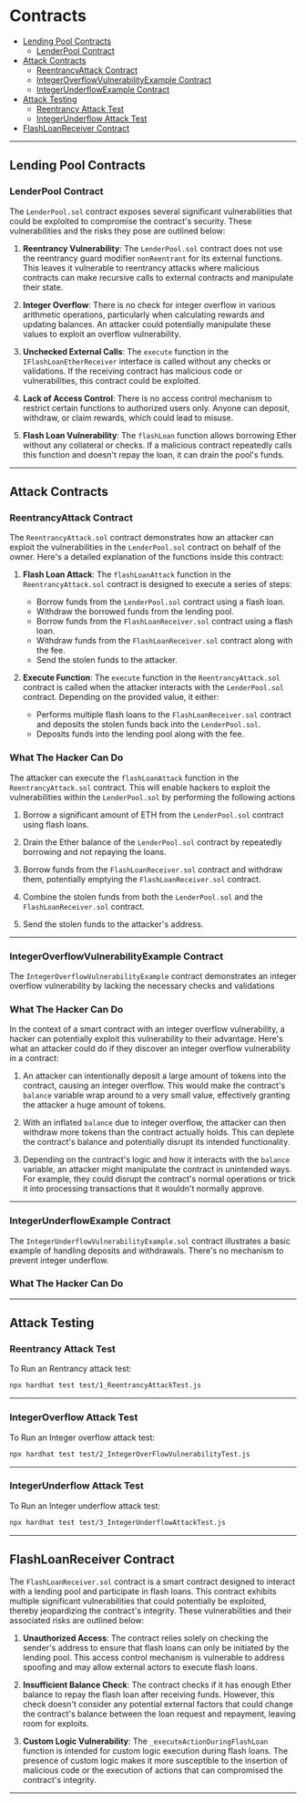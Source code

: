 # Contracts 

- [Lending Pool Contracts](#lending-pool-contracts)
   - [LenderPool Contract](#lenderpool-contract)
- [Attack Contracts](#attack-contracts)
   - [ReentrancyAttack Contract](#reentrancyattack-contract)
   - [IntegerOverflowVulnerabilityExample Contract](#integeroverflowvulnerabilityexample-contract)
   - [IntegerUnderflowExample Contract](#integerunderflowExample-contract)
- [Attack Testing](#attack-testing)
   - [Reentrancy Attack Test](#reentrancy-attack-test)
   - [IntegerUnderflow Attack Test](#integerunderflow-attack-test)
- [FlashLoanReceiver Contract](#flashloanreceiver-contract)

---

## Lending Pool Contracts

### LenderPool Contract 

The `LenderPool.sol` contract exposes several significant vulnerabilities that could be exploited to compromise the contract's security. These vulnerabilities and the risks they pose are outlined below:

1. **Reentrancy Vulnerability**: The `LenderPool.sol` contract does not use the reentrancy guard modifier `nonReentrant` for its external functions. This leaves it vulnerable to reentrancy attacks where malicious contracts can make recursive calls to external contracts and manipulate their state.

2. **Integer Overflow**: There is no check for integer overflow in various arithmetic operations, particularly when calculating rewards and updating balances. An attacker could potentially manipulate these values to exploit an overflow vulnerability.

3. **Unchecked External Calls**: The `execute` function in the `IFlashLoanEtherReceiver` interface is called without any checks or validations. If the receiving contract has malicious code or vulnerabilities, this contract could be exploited.

4. **Lack of Access Control**: There is no access control mechanism to restrict certain functions to authorized users only. Anyone can deposit, withdraw, or claim rewards, which could lead to misuse.

5. **Flash Loan Vulnerability**: The `flashLoan` function allows borrowing Ether without any collateral or checks. If a malicious contract repeatedly calls this function and doesn't repay the loan, it can drain the pool's funds.

---

## Attack Contracts

### ReentrancyAttack Contract

The `ReentrancyAttack.sol` contract demonstrates how an attacker can exploit the vulnerabilities in the `LenderPool.sol` contract on behalf of the owner. Here's a detailed explanation of the functions inside this contract:

1. **Flash Loan Attack**: The `flashLoanAttack` function in the `ReentrancyAttack.sol` contract is designed to execute a series of steps:
   - Borrow funds from the `LenderPool.sol` contract using a flash loan.
   - Withdraw the borrowed funds from the lending pool.
   - Borrow funds from the `FlashLoanReceiver.sol` contract using a flash loan.
   - Withdraw funds from the `FlashLoanReceiver.sol` contract along with the fee.
   - Send the stolen funds to the attacker.

2. **Execute Function**: The `execute` function in the `ReentrancyAttack.sol` contract is called when the attacker interacts with the `LenderPool.sol` contract. Depending on the provided value, it either:
   - Performs multiple flash loans to the `FlashLoanReceiver.sol` contract and deposits the stolen funds back into the `LenderPool.sol`.
   - Deposits funds into the lending pool along with the fee.

### What The Hacker Can Do

The attacker can execute the `flashLoanAttack` function in the `ReentrancyAttack.sol` contract. This will enable hackers to exploit the vulnerabilities within the `LenderPool.sol` by performing the following actions

1. Borrow a significant amount of ETH from the `LenderPool.sol` contract using flash loans.

2. Drain the Ether balance of the `LenderPool.sol` contract by repeatedly borrowing and not repaying the loans.

3. Borrow funds from the `FlashLoanReceiver.sol` contract and withdraw them, potentially emptying the `FlashLoanReceiver.sol` contract.

4. Combine the stolen funds from both the `LenderPool.sol` and the `FlashLoanReceiver.sol` contract.

5. Send the stolen funds to the attacker's address.

---

### IntegerOverflowVulnerabilityExample Contract

The `IntegerOverflowVulnerabilityExample` contract demonstrates an integer overflow vulnerability by lacking the necessary checks and validations

### What The Hacker Can Do

In the context of a smart contract with an integer overflow vulnerability, a hacker can potentially exploit this vulnerability to their advantage. Here's what an attacker could do if they discover an integer overflow vulnerability in a contract:

1. An attacker can intentionally deposit a large amount of tokens into the contract, causing an integer overflow. This would make the contract's `balance` variable wrap around to a very small value, effectively granting the attacker a huge amount of tokens.

2. With an inflated `balance` due to integer overflow, the attacker can then withdraw more tokens than the contract actually holds. This can deplete the contract's balance and potentially disrupt its intended functionality.

3. Depending on the contract's logic and how it interacts with the `balance` variable, an attacker might manipulate the contract in unintended ways. For example, they could disrupt the contract's normal operations or trick it into processing transactions that it wouldn't normally approve.

---

### IntegerUnderflowExample Contract

The `IntegerUnderflowVulnerabilityExample.sol` contract illustrates a basic example of handling deposits and withdrawals. There's no mechanism to prevent integer underflow.

### What The Hacker Can Do

---

## Attack Testing

### Reentrancy Attack Test

To Run an Rentrancy attack test:

```bash
npx hardhat test test/1_ReentrancyAttackTest.js
```

---

### IntegerOverflow Attack Test

To Run an Integer overflow attack test:

```bash
npx hardhat test test/2_IntegerOverFlowVulnerabilityTest.js
```

---

### IntegerUnderflow Attack Test

To Run an Integer underflow attack test:

```bash
npx hardhat test test/3_IntegerUnderflowAttackTest.js
```

---

## FlashLoanReceiver Contract

The `FlashLoanReceiver.sol` contract is a smart contract designed to interact with a lending pool and participate in flash loans. This contract exhibits multiple significant vulnerabilities that could potentially be exploited, thereby jeopardizing the contract's integrity. These vulnerabilities and their associated risks are outlined below:

1. **Unauthorized Access**: The contract relies solely on checking the sender's address to ensure that flash loans can only be initiated by the lending pool. This access control mechanism is vulnerable to address spoofing and may allow external actors to execute flash loans.

2. **Insufficient Balance Check**: The contract checks if it has enough Ether balance to repay the flash loan after receiving funds. However, this check doesn't consider any potential external factors that could change the contract's balance between the loan request and repayment, leaving room for exploits.

3. **Custom Logic Vulnerability**: The `_executeActionDuringFlashLoan` function is intended for custom logic execution during flash loans. The presence of custom logic makes it more susceptible to the insertion of malicious code or the execution of actions that can compromised the contract's integrity.

---


